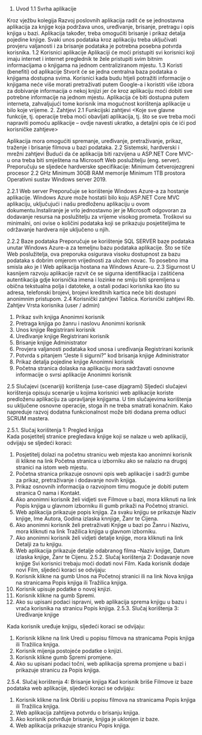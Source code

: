 1.	Uvod
1.1	Svrha aplikacije 

Kroz vježbu kolegija Razvoj poslovnih aplikacija radit će se jednostavna aplikacija za knjige koja podržava unos, uređivanje, brisanje, pretragu i opis knjiga u bazi. Aplikacija također, treba omogućiti brisanje i prikaz detalja pojedine knjige. Svaki unos podataka kroz aplikaciju treba uključivati provjeru valjanosti i za brisanje podataka je potrebna posebna potvrda korisnika. 
1.2	Korisnici aplikacije
Aplikaciji će moći pristupiti svi korisnici koji imaju internet i internet preglednik te žele pristupiti svim bitnim informacijama o knjigama na jednom centraliziranom mjestu. 
1.3	Koristi (benefiti) od aplikacije
Stvorit će se jedna centralna baza podataka o knjigama dostupna svima. Korisnici kada budu htjeli potražiti informacije o knjigama neće više morati pretraživati putem Google-a i koristiti više izbora za dobivanje informacija o nekoj knjizi jer će kroz aplikaciju moći dobiti sve potrebne informacije na jednom mjestu. Aplikacija će biti dostupna putem interneta, zahvaljujući tome korisnik ima mogućnost korištenja aplikacije u bilo koje vrijeme. 
2.	Zahtjevi
2.1	Funkcijski zahtjevi
<Koje sve glavne funkcije, tj. operacije treba moći obavljati aplikacija, tj. što se sve treba moći napraviti pomoću aplikacije – ovdje navesti ukratko, a detaljni opis će ići pod korisničke zahtjeve>

Aplikacija mora omogućiti spremanje, uređivanje, pretraživanje, prikaz, traženje i brisanje filmova u bazi podataka. 
2.2	Sistemski, hardverski i mrežni zahtjevi
Budući da će aplikacija biti razvijena u ASP.NET Core MVC-u ona treba biti smještena na Microsoft Web poslužitelju (eng. server). Preporučuju se sljedeće hardverske specifikacije:
Minimum četverojezgreni procesor 2.2 GHz
Minimum 30GB RAM memorije
Minimum 1TB prostora
Operativni sustav Windows server 2019. 

2.2.1 Web server
Preporučuje se korištenje Windows Azure-a za hostanje aplikacije.
Windows Azure može hostatii bilo koju ASP.NET Core MVC aplikaciju, uključujući i našu predloženu aplikaciju u ovom dokumentu.Instaliranje je vrlo jednostavno jer je Microsoft odgovoran za dodavanje resursa na poslužitelju za vrijeme visokog prometa. 
Troškovi su minimalni, oni ovise o količini podataka koji se prikazuju posjetiteljima te održavanje hardvera nije uključeno u njih.

2.2.2 Baze podataka
Preporučuje se korištenje SQL SERVER baze podataka unutar Windows Azure-a za temeljnu bazu podataka aplikacije. Što se tiče Web poslužitelja, ova preporuka osigurava visoku dostupnost za bazu podataka s dobrim omjerom vrijednosti za uložen novac. To posebno ima smisla ako je I Web aplikacija hostana na Windows Azure-u.
2.3	Sigurnost
U kasnijem razvoju aplikacije razvit će se sigurna identifikacija i zaštićena autentikacija gdje korisnička imena i lozinke ne smiju biti spremljena u obična tekstualna polja i datoteke, a ostali podaci korisnika kao što su adresa, telefonski brojevi, brojevi kreditnih kartica neće biti dostupni anonimnim pristupom.
2.4	Korisnički zahtjevi
Tablica. Korisnički zahtjevi
Rb.	Zahtjev	Vrsta korisnika (user / admin)
1.	Prikaz svih knjiga	Anonimni korisnik
2. 	Pretraga knjiga po žanru i naslovu	Anonimni korisnik
3.	Unos knjige	Registrirani korisnik
4. 	Uređivanje knjige	Registrirani korisnik
5.	Brisanje knjige	Administrator
6.	Provjera valjanosti podataka kod unosa i uređivanja	Registrirani korisnik
7.	Potvrda s pitanjem “Jeste li sigurni?” kod brisanja knjige	Administrator
8.	Prikaz detalja pojedine knjige	Anonimni korisnik
9.	Početna stranica dolaska na aplikaciju mora sadržavati osnovne informacije o svrsi aplikacije	Anonimni korisnik


2.5	Slučajevi (scenariji) korištenja (use-case dijagrami) 
Sljedeći slučajevi korištenja opisuju scenarije u kojima korisnici web aplikacije koriste predloženu aplikaciju za upravljanje knjigama. U tim slučajevima korištenja su uključene osnovne operacije, stoga ih ne treba smatrati konačnim. Kako napreduje razvoj dodatna funkcionalnost može biti dodana prema odluci SCRUM mastera.

2.5.1. Slučaj korištenja 1: Pregled knjiga	
Kada posjetitelj stranice pregledava knjige koji se nalaze u web aplikaciji, odvijaju se sljedeći koraci:
1.	Posjetitelj dolazi na početnu stranicu web mjesta kao anonimni korisnik ili klikne na link Početna stranica u izborniku ako se nalazio na drugoj stranici na istom web mjestu.
2.	Početna stranica prikazuje osnovni opis web aplikacije i sadrži gumbe za prikaz, pretraživanje i dodavanje novih knjiga. 
3.	Prikaz osnovnih informacija o razvojnom timu moguće je dobiti putem stranica O nama i Kontakt.
4.	Ako anonimni korisnik želi vidjeti sve Filmove u bazi, mora kliknuti na link Popis knjiga u glavnom izborniku ili gumb prikaži na Početnoj stranici.
5.	Web aplikacija prikazuje popis knjiga. Za svaku knjigu se prikazuje Naziv knjige, Ime Autora, Godina izlaska knnjige, Žanr te Cijena.
6.	Ako anonimni korisnik želi pretraživati Knjige u bazi po Žanru i Nazivu, mora kliknuti na link Tražilica knjiga u glavnom izborniku.
7.	 Ako anonimni korisnik želi vidjeti detalje knjige, mora kliknuti na link Detalji za tu knjigu.
8.	Web aplikacija prikazuje detalje odabranog filma –Naziv knjige, Datum izlaska knjige, Žanr te Cijenu.
2.5.2.	Slučaj korištenja 2: Dodavanje nove knjige
Svi korisnici trebaju moći dodati novi Film. Kada korisnik dodaje novi Film, sljedeći koraci se odvijaju:
1.	Korisnik klikne na gumb Unos na Početnoj stranici ili na link Nova knjiga na stranicama Popis knjiga ili Tražilica knjiga.
2.	Korisnik upisuje podatke o novoj knjizi.
3.	Korisnik klikne na gumb Spremi.
4.	Ako su upisani podaci ispravni, web aplikacija sprema knjigu u bazu i vraća korisnika na stranicu Popis knjiga.
2.5.3.	 Slučaj korištenja 3: Uređivanje knjige

Kada korisnik uređuje knjigu, sljedeći koraci se odvijaju:
1.	Korisnik klikne na link Uredi u popisu filmova na stranicama Popis knjiga ili  Tražilica knjiga.
2.	Korisnik mijenja postojeće podatke o knjizi.
3.	Korisnik klikne gumb Spremi promjene.
4.	Ako su upisani podaci točni, web aplikacija sprema promjene u bazi i prikazuje stranicu za Popis knjiga.

2.5.4.	Slučaj korištenja 4: Brisanje knjiga
Kad korisnik briše Filmove iz baze podataka web aplikacije, sljedeći koraci se odvijaju:

1.	Korisnik klikne na link Obriši u popisu filmova na stranicama Popis knjiga ili  Tražilica knjiga.
2.	Web aplikacija zahtijeva potvrdu o brisanju knjiga.
3.	Ako korisnik potvrđuje brisanje, knjiga je uklonjen iz baze.
4.	Web aplikacija prikazuje stranicu Popis knjiga.







